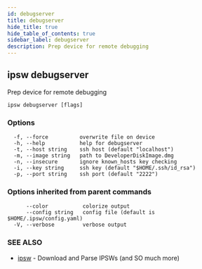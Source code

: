 ```yaml
---
id: debugserver
title: debugserver
hide_title: true
hide_table_of_contents: true
sidebar_label: debugserver
description: Prep device for remote debugging
---
```

## ipsw debugserver

Prep device for remote debugging

```
ipsw debugserver [flags]
```

### Options

```
  -f, --force          overwrite file on device
  -h, --help           help for debugserver
  -t, --host string    ssh host (default "localhost")
  -m, --image string   path to DeveloperDiskImage.dmg
  -n, --insecure       ignore known_hosts key checking
  -i, --key string     ssh key (default "$HOME/.ssh/id_rsa")
  -p, --port string    ssh port (default "2222")
```

### Options inherited from parent commands

```
      --color           colorize output
      --config string   config file (default is $HOME/.ipsw/config.yaml)
  -V, --verbose         verbose output
```

### SEE ALSO

* [ipsw](/docs/cli/ipsw)	 - Download and Parse IPSWs (and SO much more)

